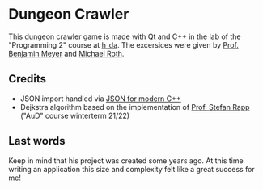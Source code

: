 # Dungeon Crawler
This dungeon crawler game is made with Qt and C++ in the lab of the "Programming 2" course at [h_da](https://h-da.de/).
The excersices were given by [Prof. Benjamin Meyer](fbi.h-da.de/personen/benjamin-meyer) and [Michael Roth](fbi.h-da.de/personen/michael-roth).

## Credits
* JSON import handled via [JSON for modern C++](github.com/nlohmann/json)
* Dejkstra algorithm based on the implementation of [Prof. Stefan Rapp](fbi.h-da.de/personen/stefan-rapp) ("AuD" course winterterm 21/22)

## Last words
Keep in mind that his project was created some years ago. At this time writing an application this size and complexity felt like a great success for me!
